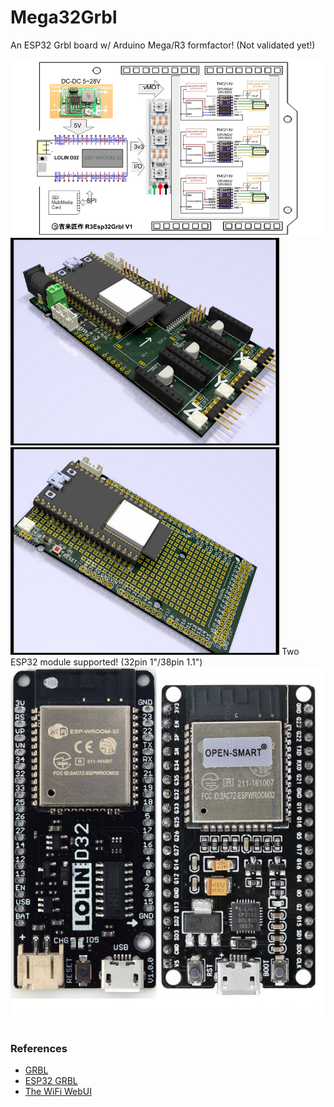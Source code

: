 # Mega32Grbl
An ESP32 Grbl board w/ Arduino Mega/R3 formfactor! (Not validated yet!)<br>

<img src="R3ESP32Grbl_BlockDiagram.png" width="640"/> <br>
<img src="Hardware/Mega32Grbl_svga.png" width="430"/>  <img src="Hardware/Mega32Shield_svga.png" width="430"/> 
Two ESP32 module supported! (32pin 1"/38pin 1.1")<br>
<img src="Hardware/D32_DevKitC.png" width="640"/>
<br>
<br>

### References
  - [GRBL](https://github.com/gnea/grbl/wiki) <br>
  - [ESP32 GRBL](https://github.com/bdring/Grbl_Esp32) <br>
  - [The WiFi WebUI](https://github.com/luc-github/ESP3D-WEBUI)
